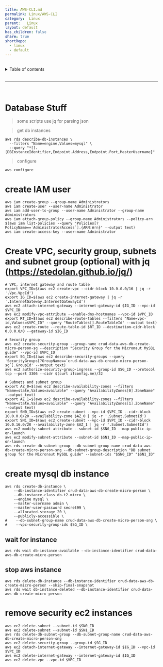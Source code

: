 ```yaml
---
title: AWS-CLI.md  
permalink: Linux/AWS-CLI  
category:  Linux  
parent:   Linux  
layout: default  
has_children: false  
share: true  
shortRepo:  
  - linux  
  - default  
---
```

  
  
<br/>  
  
<details markdown="block">  
<summary>  
Table of contents  
</summary>  
{: .text-delta }  
1. TOC  
{:toc}  
</details>  
  
<br/>  
  
***  
  
<br/>  
  
# Database Stuff  
  
> some scripts use jq for parsing json  
  
> get db instances  
  
```shell  
aws rds describe-db-instances \                                                    
  --filters "Name=engine,Values=mysql" \                    
  --query "*[].[DBInstanceIdentifier,Endpoint.Address,Endpoint.Port,MasterUsername]"  
```  
  
> configure  
  
```shell  
aws configure  
```  
  
# create IAM user  
  
```shell  
aws iam create-group --group-name Administrators  
aws iam create-user --user-name Administrator  
aws iam add-user-to-group --user-name Administrator --group-name Administrators  
aws iam attach-group-policy --group-name Administrators --policy-arn $(aws iam list-policies --query 'Policies[?PolicyName==`AdministratorAccess`].{ARN:Arn}' --output text)  
aws iam create-access-key --user-name Administrator  
```  
  
# Create VPC, security group, subnets and subnet group (optional) with jq (https://stedolan.github.io/jq/)  
  
```shell  
# VPC, internet gateway and route table  
export VPC_ID=$(aws ec2 create-vpc --cidr-block 10.0.0.0/16 | jq -r '.Vpc.VpcId')  
export IG_ID=$(aws ec2 create-internet-gateway | jq -r '.InternetGateway.InternetGatewayId')  
aws ec2 attach-internet-gateway --internet-gateway-id $IG_ID --vpc-id $VPC_ID  
aws ec2 modify-vpc-attribute --enable-dns-hostnames --vpc-id $VPC_ID  
export RT_ID=$(aws ec2 describe-route-tables --filters "Name=vpc-id,Values=$VPC_ID" --query "RouteTables[].RouteTableId" --output text)  
aws ec2 create-route --route-table-id $RT_ID --destination-cidr-block 0.0.0.0/0 --gateway-id $IG_ID  
  
# Security group  
aws ec2 create-security-group --group-name crud-data-aws-db-create-micro-person-sg --description "Security Group for the Micronaut MySQL guide" --vpc-id $VPC_ID  
export SG_ID=$(aws ec2 describe-security-groups --query 'SecurityGroups[?GroupName==`crud-data-aws-db-create-micro-person-sg`].GroupId' --output text)  
aws ec2 authorize-security-group-ingress --group-id $SG_ID --protocol tcp --port 3306 --cidr $(curl ifconfig.me)/32  
  
# Subnets and subnet group  
export AZ_0=$(aws ec2 describe-availability-zones --filters "Name=state,Values=available" --query "AvailabilityZones[0].ZoneName" --output text)  
export AZ_1=$(aws ec2 describe-availability-zones --filters "Name=state,Values=available" --query "AvailabilityZones[1].ZoneName" --output text)  
export SN0_ID=$(aws ec2 create-subnet --vpc-id $VPC_ID --cidr-block 10.0.0.0/20 --availability-zone $AZ_0 | jq -r '.Subnet.SubnetId')  
export SN1_ID=$(aws ec2 create-subnet --vpc-id $VPC_ID --cidr-block 10.0.16.0/20 --availability-zone $AZ_1 | jq -r '.Subnet.SubnetId')  
aws ec2 modify-subnet-attribute --subnet-id $SN0_ID --map-public-ip-on-launch  
aws ec2 modify-subnet-attribute --subnet-id $SN1_ID --map-public-ip-on-launch  
aws rds create-db-subnet-group --db-subnet-group-name crud-data-aws-db-create-micro-person-sng --db-subnet-group-description "DB subnet group for the Micronaut MySQL guide" --subnet-ids "$SN0_ID" "$SN1_ID"  
```  
  
# create mysql db instance  
  
```shell  
aws rds create-db-instance \  
    --db-instance-identifier crud-data-aws-db-create-micro-person \  
    --db-instance-class db.t2.micro \  
    --engine mysql \  
    --master-username admin \  
    --master-user-password secret99 \  
    --allocated-storage 20 \  
    --publicly-accessible \  
#    --db-subnet-group-name crud-data-aws-db-create-micro-person-sng \  
#    --vpc-security-group-ids $SG_ID \  
```  
  
## wait for instance  
  
```shell  
aws rds wait db-instance-available --db-instance-identifier crud-data-aws-db-create-micro-person  
```  
  
## stop aws instance  
  
```shell  
aws rds delete-db-instance --db-instance-identifier crud-data-aws-db-create-micro-person --skip-final-snapshot  
aws rds wait db-instance-deleted --db-instance-identifier crud-data-aws-db-create-micro-person  
```  
  
# remove security ec2 instances  
  
```shell  
aws ec2 delete-subnet --subnet-id $SN0_ID  
aws ec2 delete-subnet --subnet-id $SN1_ID  
aws rds delete-db-subnet-group --db-subnet-group-name crud-data-aws-db-create-micro-person-sng  
aws ec2 delete-security-group --group-id $SG_ID  
aws ec2 detach-internet-gateway --internet-gateway-id $IG_ID --vpc-id $VPC_ID  
aws ec2 delete-internet-gateway --internet-gateway-id $IG_ID  
aws ec2 delete-vpc --vpc-id $VPC_ID  
```